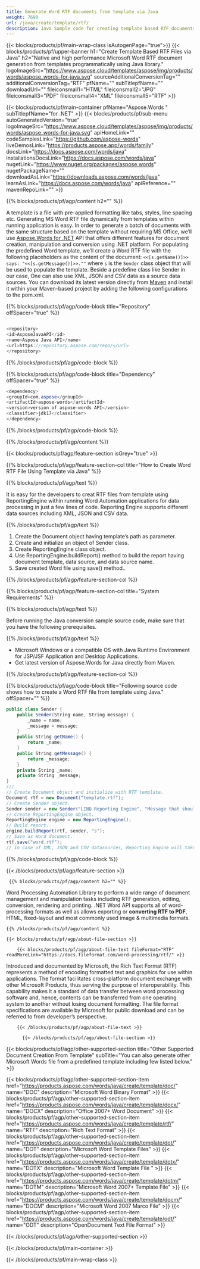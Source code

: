 ```yaml
---
title: Generate Word RTF documents from template via Java 
weight: 7690
url: /java/create/template/rtf/ 
description: Java Sample code for creating template based RTF documents. Use it for automated generation of Word RTF files within Java based desktop or web application.
---
```


{{< blocks/products/pf/main-wrap-class isAutogenPage="true">}}
{{< blocks/products/pf/upper-banner h1="Create Template Based RTF Files via Java" h2="Native and high performance Microsoft Word RTF document generation from templates programmatically using Java library." logoImageSrc="https://www.aspose.cloud/templates/aspose/img/products/words/aspose_words-for-java.svg" sourceAdditionalConversionTag="" additionalConversionTag="RTF" pfName="" subTitlepfName="" downloadUrl="" fileiconsmall1="HTML" fileiconsmall2="JPG" fileiconsmall3="PDF" fileiconsmall4="XML" fileiconsmall5="RTF" >}}

{{< blocks/products/pf/main-container pfName="Aspose.Words " subTitlepfName="for .NET" >}}
{{< blocks/products/pf/sub-menu autoGeneratedVersion="true" logoImageSrc="https://www.aspose.cloud/templates/aspose/img/products/words/aspose_words-for-java.svg" apiHomeLink="" codeSamplesLink="https://github.com/aspose-words" liveDemosLink="https://products.aspose.app/words/family" docsLink="https://docs.aspose.com/words/java" installationsDocsLink="https://docs.aspose.com/words/java" nugetLink="https://www.nuget.org/packages/aspose.words" nugetPackageName="" downloadAsLink="https://downloads.aspose.com/words/java" learnAsLink="https://docs.aspose.com/words/java" apiReference="" mavenRepoLink="" >}}

{{% blocks/products/pf/agp/content h2="" %}}

 A template is a file with pre-applied formatting like tabs, styles, line spacing etc. Generating MS Word RTF file dynamically from templates within running application is easy. In order to generate a batch of documents with the same structure based on the template without requiring MS Office, we’ll use
 [Aspose.Words for .NET](https://products.aspose.com/words/java) 
 API that offers different features for document creation, manipulation and conversion using .NET platform.  For populating the predefined Word template, we’ll create a Word RTF file with the following placeholders as the content of the document: <code><<[s.getName()]>> says: "<<[s.getMessage()]>>.""</code> where <code>s</code> is the <code>Sender</code> class object that will be used to populate the template. Beside a predefine class like Sender in our case, One can also use XML, JSON and CSV data as a source data sources. You can download its latest version directly from
 [Maven](https://repository.aspose.com/webapp/#/artifacts/browse/tree/General/repo/com/aspose/aspose-words) 
 and install it within your Maven-based project by adding the following configurations to the pom.xml.

{{% blocks/products/pf/agp/code-block title="Repository" offSpacer="true" %}}

```cs

<repository>
<id>AsposeJavaAPI</id>
<name>Aspose Java API</name>
<url>https://repository.aspose.com/repo/</url>
</repository>

```

{{% /blocks/products/pf/agp/code-block %}}

{{% blocks/products/pf/agp/code-block title="Dependency" offSpacer="true" %}}

```cs
<dependency>
<groupId>com.aspose</groupId>
<artifactId>aspose-words</artifactId>
<version>version of aspose-words API</version>
<classifier>jdk17</classifier>
</dependency>

```

{{% /blocks/products/pf/agp/code-block %}}




{{% /blocks/products/pf/agp/content %}}

{{< blocks/products/pf/agp/feature-section isGrey="true" >}}

{{% blocks/products/pf/agp/feature-section-col title="How to Create Word RTF File Using Template via Java" %}}

{{% blocks/products/pf/agp/text %}}

 It is easy for the developers to creat RTF files from template using ReportingEngine within running Word Automation applications for data processing in just a few lines of code. Reporting Engine supports different data sources including XML, JSON and CSV data.

{{% /blocks/products/pf/agp/text %}}

1.  Create the Document object having template’s path as parameter.
1.  Create and initialize an object of Sender class.
1.  Create ReportingEngine class object.
1.  Use ReportingEngine.buildReport() method to build the report having document template, data source, and data source name.
1.  Save created Word file using save() method..

{{% /blocks/products/pf/agp/feature-section-col %}}

{{% blocks/products/pf/agp/feature-section-col title="System Requirements" %}}

{{% blocks/products/pf/agp/text %}}

Before running the Java conversion sample source code, make sure that you have the following prerequisites. 

{{% /blocks/products/pf/agp/text %}}

- Microsoft Windows or a compatible OS with Java Runtime Environment for JSP/JSF Application and Desktop Applications.
- Get latest version of Aspose.Words for Java directly from Maven.

{{% /blocks/products/pf/agp/feature-section-col %}}

{{% blocks/products/pf/agp/code-block title="Following source code shows how to create a Word RTF file from template using Java." offSpacer="" %}}

```cs
public class Sender {
    public Sender(String name, String message) {
        _name = name;
        _message = message;
    } 
    public String getName() {
        return _name;
    } 
    public String getMessage() {
        return _message;
    } 
    private String _name;
    private String _message;
}
///
// Create Document object and initialize with RTF template.
Document rtf = new Document("template.rtf");
// Create Sender object.
Sender sender = new Sender("LINQ Reporting Engine", "Message that should be displayed");
// Create ReportingEngine object.
ReportingEngine engine = new ReportingEngine();
// Build report.
engine.buildReport(rtf, sender, "s");
// Save as Word document.
rtf.save("word.rtf");
// In case of XML, JSON and CSV datasources, Reporting Engine will take relevant datasource as parameters


```

{{% /blocks/products/pf/agp/code-block %}}

{{< /blocks/products/pf/agp/feature-section >}}

<!-- aboutfile Starts -->

     
     {{% blocks/products/pf/agp/content h2="" %}}

Word Processing Automation Library to perform a wide range of document management and manipulation tasks including RTF generation, editing, conversion, rendering and printing. .NET Word API supports all of word-processing formats as well as allows exporting or **converting RTF to PDF**, HTML, fixed-layout and most commonly used image & multimedia formats.



    {{% /blocks/products/pf/agp/content %}}

    {{< blocks/products/pf/agp/about-file-section >}}

        {{< blocks/products/pf/agp/about-file-text fileFormat="RTF" readMoreLink="https://docs.fileformat.com/word-processing/rtf/" >}}
Introduced and documented by Microsoft, the Rich Text Format (RTF) represents a method of encoding formatted text and graphics for use within applications. The format facilitates cross-platform document exchange with other Microsoft Products, thus serving the purpose of interoperability. This capability makes it a standard of data transfer between word processing software and, hence, contents can be transferred from one operating system to another without losing document formatting. The file format specifications are available by Microsoft for public download and can be referred to from developer&rsquo;s perspective.

        {{< /blocks/products/pf/agp/about-file-text >}}

          {{< /blocks/products/pf/agp/about-file-section >}}

<!-- aboutfile Ends -->

{{< blocks/products/pf/agp/other-supported-section title="Other Supported Document Creation From Template" subTitle="You can also generate other Microsoft Words file from a predefined template including few listed below." >}}

{{< blocks/products/pf/agp/other-supported-section-item href="https://products.aspose.com/words/java/create/template/doc/" name="DOC" description="Microsoft Word Binary Format" >}} {{< blocks/products/pf/agp/other-supported-section-item href="https://products.aspose.com/words/java/create/template/docx/" name="DOCX" description="Office 2007+ Word Document" >}} {{< blocks/products/pf/agp/other-supported-section-item href="https://products.aspose.com/words/java/create/template/rtf/" name="RTF" description="Rich Text Format" >}} {{< blocks/products/pf/agp/other-supported-section-item href="https://products.aspose.com/words/java/create/template/dot/" name="DOT" description="Microsoft Word Template Files" >}} {{< blocks/products/pf/agp/other-supported-section-item href="https://products.aspose.com/words/java/create/template/dotx/" name="DOTX" description="Microsoft Word Template File " >}} {{< blocks/products/pf/agp/other-supported-section-item href="https://products.aspose.com/words/java/create/template/dotm/" name="DOTM" description="Microsoft Word 2007+ Template File" >}} {{< blocks/products/pf/agp/other-supported-section-item href="https://products.aspose.com/words/java/create/template/docm/" name="DOCM" description="Microsoft Word 2007 Marco File" >}} {{< blocks/products/pf/agp/other-supported-section-item href="https://products.aspose.com/words/java/create/template/odt/" name="ODT" description="OpenDocument Text File Format" >}} 

{{< /blocks/products/pf/agp/other-supported-section >}}

{{< /blocks/products/pf/main-container >}}
    
{{< /blocks/products/pf/main-wrap-class >}}